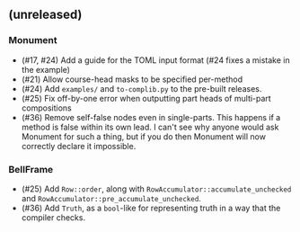 ## (unreleased)

### Monument

- (#17, #24) Add a guide for the TOML input format (#24 fixes a mistake in the example)
- (#21) Allow course-head masks to be specified per-method
- (#24) Add `examples/` and `to-complib.py` to the pre-built releases.
- (#25) Fix off-by-one error when outputting part heads of multi-part compositions
- (#36) Remove self-false nodes even in single-parts.  This happens if a method is false within its
    own lead.  I can't see why anyone would ask Monument for such a thing, but if you do then
    Monument will now correctly declare it impossible.

### BellFrame

- (#25) Add `Row::order`, along with `RowAccumulator::accumulate_unchecked` and
    `RowAccumulator::pre_accumulate_unchecked`.
- (#36) Add `Truth`, as a `bool`-like for representing truth in a way that the compiler checks.
